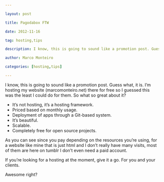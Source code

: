 ---
layout: post
title: Pagodabox FTW
date: 2012-11-16
tag: hosting,tips
description: I know, this is going to sound like a promotion post. Guess what, it is. I’m hosting my website (marcomonteiro.net) there for free so I guessed this was the least
author: Marco Monteiro
categories: [hosting,tips]
---

I know, this is going to sound like a promotion post. Guess what, it is. I’m hosting my website (marcomonteiro.net) there for free so I guessed this was the least I could do for them.
So what so great about it?
<!--more-->
* It’s not hosting, it’s a hosting framework.
* Priced based on monthly usage.
* Deployment of apps through a Git-based system.
* It’s beautiful.
* Scalable.
* Completely free for open source projects.

As you can see since you pay depending on the resources you’re using, for a website like mine that is just html and I don’t really have many visits, most of them are here on tumblr I don’t even need a paid account.

If you’re looking for a hosting at the moment, give it a go. For you and your clients.

Awesome right?